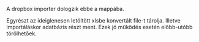 A dropbox importer dologzik ebbe a mappába. 

Egyrészt az ideiglenesen letöltött xlsbe konvertált file-t tárolja.
Illetve importáláskor adatbázis részt ment. Ezek jó működés esetén előbb-utóbb törölhetőek.